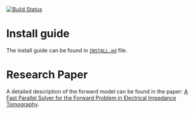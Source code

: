 [![Build Status](https://travis-ci.org/EIT-team/PEITS.svg?branch=master)](https://travis-ci.org/EIT-team/PEITS)

# Install guide

The install guide can be found in [`INSTALL.md`](./INSTALL.md) file.

# Research Paper

A detailed description of the forward model can be found in the paper:
[A Fast Parallel Solver for the Forward Problem in Electrical Impedance Tomography](https://dx.doi.org/10.1109/TBME.2014.2342280).

